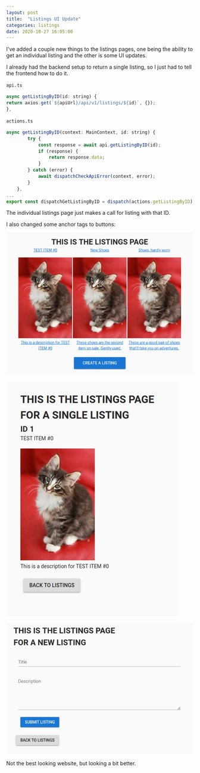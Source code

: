 ```yaml
---
layout: post
title:  "Listings UI Update"
categories: listings
date: 2020-10-27 16:05:00
---
```


I've added a couple new things to the listings pages, one being the ability to get an individual listing and the other is some UI updates.

I already had the backend setup to return a single listing, so I just had to tell the frontend how to do it.

`api.ts`
```javascript
async getListingByID(id: string) {
return axios.get(`${apiUrl}/api/v1/listings/${id}`, {});
},
```

`actions.ts`
```javascript
async getListingByID(context: MainContext, id: string) {
        try {
            const response = await api.getListingByID(id);
            if (response) {
                return response.data;
            }
        } catch (error) {
            await dispatchCheckApiError(context, error);
        }
    },
...
export const dispatchGetListingByID = dispatch(actions.getListingByID);
```

The individual listings page just makes a call for listing with that ID.

I also changed some anchor tags to buttons:

![](/../assets/2020-10-27-16-09-18.png)

![](/../assets/2020-10-27-16-09-39.png)

![](/../assets/2020-10-27-16-09-56.png)

Not the best looking website, but looking a bit better.
